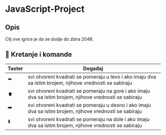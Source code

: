 # JavaScript-Project

## Opis

Cilj ove igrice je da se dodje do zbira 2048.

## :diamond_shape_with_a_dot_inside: Kretanje i komande
Taster | Događaj  
----- | ------ 
<kdb>:arrow_left:</kdbg> | svi otvoreni kvadrati se pomeraju u levo i ako imaju dva sa istim brojem, njihove vrednosti se sabiraju
<kdb>:arrow_up:</kdbg> | svi otvoreni kvadrati se pomeraju na gore i ako imaju dva sa istim brojem, njihove vrednosti se sabiraju
<kdb>:arrow_right:</kdbg> | svi otvoreni kvadrati se pomeraju u desno i ako imaju dva sa istim brojem, njihove vrednosti se sabiraju
<kdb>:arrow_down:</kdbg> | svi otvoreni kvadrati se pomeraju na dole i ako imaju dva sa istim brojem, njihove vrednosti se sabiraju
